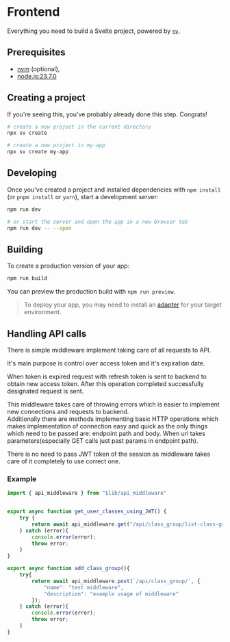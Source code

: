 # Frontend

Everything you need to build a Svelte project, powered by [`sv`](https://github.com/sveltejs/cli).

## Prerequisites
* [nvm](https://github.com/nvm-sh/nvm) (optional),
* [node.js:23.7.0](https://nodejs.org/en/blog/release/v23.7.0)

## Creating a project

If you're seeing this, you've probably already done this step. Congrats!

```bash
# create a new project in the current directory
npx sv create

# create a new project in my-app
npx sv create my-app
```

## Developing

Once you've created a project and installed dependencies with `npm install` (or `pnpm install` or `yarn`), start a development server:

```bash
npm run dev

# or start the server and open the app in a new browser tab
npm run dev -- --open
```

## Building

To create a production version of your app:

```bash
npm run build
```

You can preview the production build with `npm run preview`.

> To deploy your app, you may need to install an [adapter](https://svelte.dev/docs/kit/adapters) for your target environment.
> 

## Handling API calls
There is simple middleware implement taking care of all requests to API. 

It's main purpose is control over access token and it's expiration date.

When token is expired request with refresh token is sent to backend to obtain new access token. After this operation completed successfully designated request is sent.

This middleware takes care of throwing errors which is easier to implement new connections and requests to backend.<br>
Additionally there are methods implementing basic HTTP operations which makes implementation of connection easy and quick as the only things which need to be passed are:
endpoint path and body. When url takes parameters(especially GET calls just past params in endpoint path).

There is no need to pass JWT token of the session as middleware takes care of it completely to use correct one.
### Example

```typescript
import { api_middleware } from "$lib/api_middleware"


export async function get_user_classes_using_JWT() {
	try {
		return await api_middleware.get("/api/class_group/list-class-groups");
	} catch (error){
		console.error(error);
		throw error;
	}
}

export async function add_class_group(){
	try{
		return await api_middleware.post(`/api/class_group/`, {
			"name": "test middleware",
			"description": "example usage of middleware"
		});
	} catch (error){
		console.error(error);
		throw error;
	}
}
```
